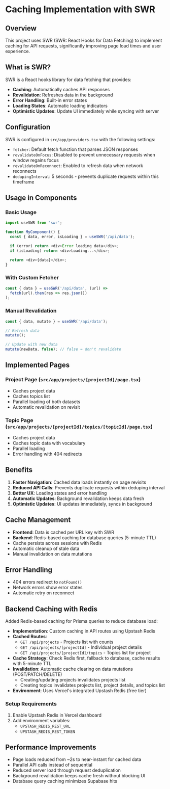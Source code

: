 # Caching Implementation with SWR

## Overview
This project uses SWR (SWR: React Hooks for Data Fetching) to implement caching for API requests, significantly improving page load times and user experience.

## What is SWR?
SWR is a React hooks library for data fetching that provides:
- **Caching**: Automatically caches API responses
- **Revalidation**: Refreshes data in the background
- **Error Handling**: Built-in error states
- **Loading States**: Automatic loading indicators
- **Optimistic Updates**: Update UI immediately while syncing with server

## Configuration
SWR is configured in `src/app/providers.tsx` with the following settings:
- `fetcher`: Default fetch function that parses JSON responses
- `revalidateOnFocus`: Disabled to prevent unnecessary requests when window regains focus
- `revalidateOnReconnect`: Enabled to refresh data when network reconnects
- `dedupingInterval`: 5 seconds - prevents duplicate requests within this timeframe

## Usage in Components

### Basic Usage
```typescript
import useSWR from 'swr';

function MyComponent() {
  const { data, error, isLoading } = useSWR('/api/data');

  if (error) return <div>Error loading data</div>;
  if (isLoading) return <div>Loading...</div>;

  return <div>{data}</div>;
}
```

### With Custom Fetcher
```typescript
const { data } = useSWR('/api/data', (url) =>
  fetch(url).then(res => res.json())
);
```

### Manual Revalidation
```typescript
const { data, mutate } = useSWR('/api/data');

// Refresh data
mutate();

// Update with new data
mutate(newData, false); // false = don't revalidate
```

## Implemented Pages

### Project Page (`src/app/projects/[projectId]/page.tsx`)
- Caches project data
- Caches topics list
- Parallel loading of both datasets
- Automatic revalidation on revisit

### Topic Page (`src/app/projects/[projectId]/topics/[topicId]/page.tsx`)
- Caches project data
- Caches topic data with vocabulary
- Parallel loading
- Error handling with 404 redirects

## Benefits
1. **Faster Navigation**: Cached data loads instantly on page revisits
2. **Reduced API Calls**: Prevents duplicate requests within deduping interval
3. **Better UX**: Loading states and error handling
4. **Automatic Updates**: Background revalidation keeps data fresh
5. **Optimistic Updates**: UI updates immediately, syncs in background

## Cache Management
- **Frontend**: Data is cached per URL key with SWR
- **Backend**: Redis-based caching for database queries (5-minute TTL)
- Cache persists across sessions with Redis
- Automatic cleanup of stale data
- Manual invalidation on data mutations

## Error Handling
- 404 errors redirect to `notFound()`
- Network errors show error states
- Automatic retry on reconnect

## Backend Caching with Redis
Added Redis-based caching for Prisma queries to reduce database load:
- **Implementation**: Custom caching in API routes using Upstash Redis
- **Cached Routes**:
  - `GET /api/projects` - Projects list with counts
  - `GET /api/projects/[projectId]` - Individual project details
  - `GET /api/projects/[projectId]/topics` - Topics list for project
- **Cache Strategy**: Check Redis first, fallback to database, cache results with 5-minute TTL
- **Invalidation**: Automatic cache clearing on data mutations (POST/PATCH/DELETE)
  - Creating/updating projects invalidates projects list
  - Creating topics invalidates projects list, project details, and topics list
- **Environment**: Uses Vercel's integrated Upstash Redis (free tier)

### Setup Requirements
1. Enable Upstash Redis in Vercel dashboard
2. Add environment variables:
   - `UPSTASH_REDIS_REST_URL`
   - `UPSTASH_REDIS_REST_TOKEN`

## Performance Improvements
- Page loads reduced from ~2s to near-instant for cached data
- Parallel API calls instead of sequential
- Reduced server load through request deduplication
- Background revalidation keeps cache fresh without blocking UI
- Database query caching minimizes Supabase hits